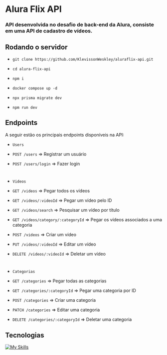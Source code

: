 # Alura Flix API

### API desenvolvida no desafio de back-end da Alura, consiste em uma API de cadastro de vídeos.

## Rodando o servidor

- `git clone https://github.com/KlevissonWeskley/aluraflix-api.git`

- `cd alura-flix-api`
- `npm i`
- `docker compose up -d`
- `npx prisma migrate dev`
- `npm run dev`



## Endpoints

A seguir estão os principais endpoints disponíveis na API:

- `Users`

-  `POST /users` => Registrar um usuário
-  `POST /users/login` => Fazer login

#

- `Videos`

- `GET /videos` => Pegar todos os vídeos
- `GET /videos/:videoId` => Pegar um vídeo pelo ID    
- `GET /videos/search` => Pesquisar um vídeo por título   
- `GET /videos/category/:categoryId` => Pegar os vídeos associados a uma categoria    
- `POST /videos` => Criar um vídeo    
- `PUT /videos/:videoId` => Editar um vídeo    
- `DELETE /videos/:videoId` => Deletar um vídeo   

#

- `Categorias`

- `GET /categories` => Pegar todas as categorias
- `GET /categories/:categoryId` => Pegar uma categoria por ID
- `POST /categories` => Criar uma categoria
- `PATCH /categories` => Editar uma categoria
- `DELETE /categories/:categoryId` => Deletar uma categoria

## Tecnologias

[![My Skills](https://skillicons.dev/icons?i=nodejs,ts,postgresql,prisma,docker)](https://skillicons.dev)